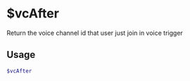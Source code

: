 # $vcAfter

Return the voice channel id that user just join in voice trigger

## Usage

```bash
$vcAfter
```

